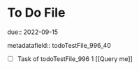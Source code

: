 # To Do File

due:: 2022-09-15

metadatafield:: todoTestFile_996_40

- [ ] Task of todoTestFile_996 1 [[Query me]]
